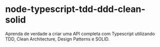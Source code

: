 # node-typescript-tdd-ddd-clean-solid
Aprenda de verdade a criar uma API completa com Typescript utilizando TDD, Clean Architecture, Design Patterns e SOLID.
